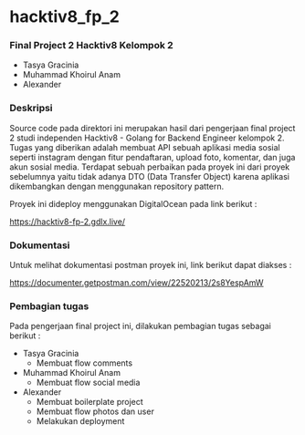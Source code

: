 # hacktiv8_fp_2

### Final Project 2 Hacktiv8 Kelompok 2
- Tasya Gracinia
- Muhammad Khoirul Anam
- Alexander

### Deskripsi
Source code pada direktori ini merupakan hasil dari pengerjaan final project 2 studi independen Hacktiv8 - Golang for Backend Engineer kelompok 2. Tugas yang diberikan adalah membuat API sebuah aplikasi media sosial seperti instagram dengan fitur pendaftaran, upload foto, komentar, dan juga akun sosial media. Terdapat sebuah perbaikan pada proyek ini dari proyek sebelumnya yaitu tidak adanya DTO (Data Transfer Object) karena aplikasi dikembangkan dengan menggunakan repository pattern.

Proyek ini dideploy menggunakan DigitalOcean pada link berikut :

https://hacktiv8-fp-2.gdlx.live/

### Dokumentasi
Untuk melihat dokumentasi postman proyek ini, link berikut dapat diakses :

https://documenter.getpostman.com/view/22520213/2s8YespAmW

### Pembagian tugas
Pada pengerjaan final project ini, dilakukan pembagian tugas sebagai berikut :

- Tasya Gracinia
    - Membuat flow comments
- Muhammad Khoirul Anam
    - Membuat flow social media
- Alexander
    - Membuat boilerplate project
    - Membuat flow photos dan user
    - Melakukan deployment

